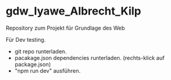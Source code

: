 # gdw_Iyawe_Albrecht_Kilp
Repository zum Projekt für Grundlage des Web 


Für Dev testing. 
- git repo runterladen.
- pacakage.json dependencies runterladen. (rechts-klick auf package.json)
- "npm run dev" ausführen. 
